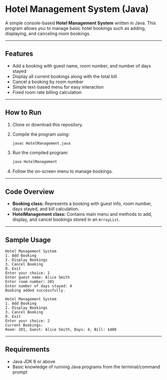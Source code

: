 
# Hotel Management System (Java)

A simple console-based **Hotel Management System** written in Java. This program allows you to manage basic hotel bookings such as adding, displaying, and canceling room bookings.

---

## Features

* Add a booking with guest name, room number, and number of days stayed
* Display all current bookings along with the total bill
* Cancel a booking by room number
* Simple text-based menu for easy interaction
* Fixed room rate billing calculation

---

## How to Run

1. Clone or download this repository.

2. Compile the program using:

   ```bash
   javac HotelManagement.java
   ```

3. Run the compiled program:

   ```bash
   java HotelManagement
   ```

4. Follow the on-screen menu to manage bookings.

---

## Code Overview

* **Booking class:** Represents a booking with guest info, room number, days stayed, and bill calculation.
* **HotelManagement class:** Contains main menu and methods to add, display, and cancel bookings stored in an `ArrayList`.

---

## Sample Usage

```plaintext
Hotel Management System
1. Add Booking
2. Display Bookings
3. Cancel Booking
0. Exit
Enter your choice: 1
Enter guest name: Alice Smith
Enter room number: 201
Enter number of days stayed: 4
Booking added successfully.

Hotel Management System
1. Add Booking
2. Display Bookings
3. Cancel Booking
0. Exit
Enter your choice: 2
Current Bookings:
Room: 201, Guest: Alice Smith, Days: 4, Bill: $400
```

---

## Requirements

* Java JDK 8 or above
* Basic knowledge of running Java programs from the terminal/command prompt


